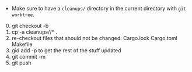 * Make sure to have a `cleanups/` directory in the current
  directory with `git worktree`.

0. git checkout -b <chapter>
1. cp -a cleanups/<chapter>/* .
2. re-checkout files that should not be changed:
   Cargo.lock Cargo.toml Makefile
3. gid add -p to get the rest of the stuff updated
4. git commit -m 
5. git push
